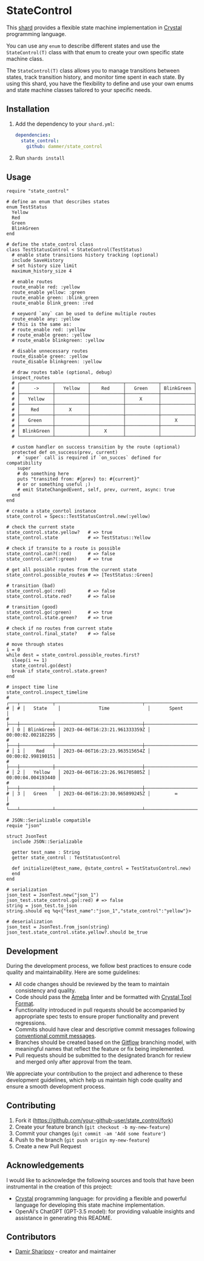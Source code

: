 # StateControl

This [shard](https://crystal-lang.org/reference/1.7/index.html#shards) provides a flexible state machine implementation in [Crystal](https://crystal-lang.org) programming language.

You can use any `enum` to describe different states and use the `StateControl(T)` class with that enum to create your own specific state machine class.

The `StateControl(T)` class allows you to manage transitions between states, track transition history, and monitor time spent in each state. By using this shard, you have the flexibility to define and use your own enums and state machine classes tailored to your specific needs.

## Installation

1. Add the dependency to your `shard.yml`:

   ```yaml
   dependencies:
     state_control:
       github: dammer/state_control
   ```

2. Run `shards install`

## Usage

```crystal
require "state_control"

# define an enum that describes states
enum TestStatus
  Yellow
  Red
  Green
  BlinkGreen
end

# define the state_control class
class TestStatusControl < StateControl(TestStatus)
  # enable state transitions history tracking (optional)
  include SaveHistory
  # set history size limit
  maximum_history_size 4

  # enable routes
  route_enable red: :yellow
  route_enable yellow: :green
  route_enable green: :blink_green
  route_enable blink_green: :red

  # кeyword `any` can be used to define multiple routes
  route_enable any: :yellow
  # this is the same as:
  # route_enable red: :yellow
  # route_enable green: :yellow
  # route_enable blinkgreen: :yellow

  # disable unnecessary routes
  route_disable green: :yellow
  route_disable blinkgreen: :yellow

  # draw routes table (optional, debug)
  inspect_routes
  # ┌────────────┬────────────┬────────────┬────────────┬────────────┐
  # │     ->     │   Yellow   │    Red     │   Green    │ BlinkGreen │
  # ├────────────┼────────────┼────────────┼────────────┼────────────┤
  # │   Yellow   │            │            │     X      │            │
  # ├────────────┼────────────┼────────────┼────────────┼────────────┤
  # │    Red     │     X      │            │            │            │
  # ├────────────┼────────────┼────────────┼────────────┼────────────┤
  # │   Green    │            │            │            │     X      │
  # ├────────────┼────────────┼────────────┼────────────┼────────────┤
  # │ BlinkGreen │            │     X      │            │            │
  # └────────────┴────────────┴────────────┴────────────┴────────────┘

  # custom handler on success transition by the route (optional)
  protected def on_success(prev, current)
    # `super` call is required if `on_succes` defined for compatibility  
    super
    # do something here
    puts "transited from: #{prev} to: #{current}"
    # or or something useful ;)
    # emit StateChangedEvent, self, prev, current, async: true 
  end
end

# create a state_conrtol instance
state_control = Specs::TestStatusControl.new(:yellow)

# check the current state
state_control.state.yellow?   # => true
state_control.state           # => TestStatus::Yellow

# check if transite to a route is possible
state_control.can?(:red)      # => false
state_control.can?(:green)    # => true

# get all possible routes from the current state
state_control.possible_routes # => [TestStatus::Green]

# transition (bad)
state_control.go(:red)        # => false
state_control.state.red?      # => false

# transition (good)
state_control.go(:green)      # => true
state_control.state.green?    # => true

# check if no routes from current state
state_control.final_state?    # => false

# move through states
i = 0
while dest = state_control.possible_routes.first?
  sleep(i += 1)
  state_control.go(dest)
  break if state_control.state.green?
end

# inspect time line
state_control.inspect_timeline
# ┌───┬────────────┬────────────────────────────────┬────────────────────┐
# │ # │   State    │              Time              │       Spent        │
# ├───┼────────────┼────────────────────────────────┼────────────────────┤
# │ 0 │ BlinkGreen │ 2023-04-06T16:23:21.961333359Z │ 00:00:02.002182295 │
# ├───┼────────────┼────────────────────────────────┼────────────────────┤
# │ 1 │    Red     │ 2023-04-06T16:23:23.963515654Z │ 00:00:02.998190151 │
# ├───┼────────────┼────────────────────────────────┼────────────────────┤
# │ 2 │   Yellow   │ 2023-04-06T16:23:26.961705805Z │ 00:00:04.004193440 │
# ├───┼────────────┼────────────────────────────────┼────────────────────┤
# │ 3 │   Green    │ 2023-04-06T16:23:30.965899245Z │         ∞          │
# └───┴────────────┴────────────────────────────────┴────────────────────┘

# JSON::Serializable compatible
requie "json"

struct JsonTest
  include JSON::Serializable

  getter test_name : String
  getter state_control : TestStatusControl

  def initialize(@test_name, @state_control = TestStatusControl.new)
  end
end

# serialization
json_test = JsonTest.new("json_1")
json_test.state_control.go(:red) # => false                                                
string = json_test.to_json
string.should eq %q<{"test_name":"json_1","state_control":"yellow"}>   

# deserialization
json_test = JsonTest.from_json(string)
json_test.state_control.state.yellow?.should be_true

```

## Development

During the development process, we follow best practices to ensure code quality and maintainability. Here are some guidelines:

- All code changes should be reviewed by the team to maintain consistency and quality.
- Code should pass the [Ameba](https://github.com/veelenga/ameba) linter and be formatted with [Crystal Tool Format](https://crystal-lang.org/docs/conventions/coding_style.html).
- Functionality introduced in pull requests should be accompanied by appropriate spec tests to ensure proper functionality and prevent regressions.
- Commits should have clear and descriptive commit messages following [conventional commit messages](https://www.conventionalcommits.org/en/v1.0.0/).
- Branches should be created based on the [Gitflow](https://www.atlassian.com/git/tutorials/comparing-workflows/gitflow-workflow) branching model, with meaningful names that reflect the feature or fix being implemented.
- Pull requests should be submitted to the designated branch for review and merged only after approval from the team.

We appreciate your contribution to the project and adherence to these development guidelines, which help us maintain high code quality and ensure a smooth development process.

## Contributing

1. Fork it (<https://github.com/your-github-user/state_control/fork>)
2. Create your feature branch (`git checkout -b my-new-feature`)
3. Commit your changes (`git commit -am 'Add some feature'`)
4. Push to the branch (`git push origin my-new-feature`)
5. Create a new Pull Request

## Acknowledgements

I would like to acknowledge the following sources and tools that have been instrumental in the creation of this project:

- [Crystal](https://crystal-lang.org) programming language: for providing a flexible and powerful language for developing this state machine implementation.
- OpenAI's ChatGPT (GPT-3.5 model): for providing valuable insights and assistance in generating this README.

## Contributors

- [Damir Sharipov](https://github.com/your-github-user) - creator and maintainer
